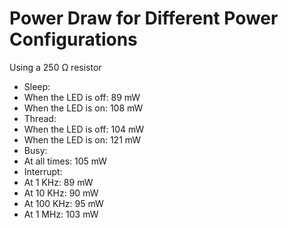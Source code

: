 # Power Draw for Different Power Configurations
Using a 250 Ω resistor
- Sleep:
 - When the LED is off: 89 mW
 - When the LED is on: 108 mW
- Thread:
 - When the LED is off: 104 mW
 - When the LED is on: 121 mW
- Busy:
 - At all times: 105 mW
- Interrupt:
 - At 1 KHz: 89 mW
 - At 10 KHz: 90 mW
 - At 100 KHz: 95 mW
 - At 1 MHz: 103 mW